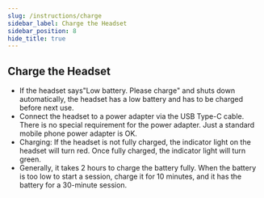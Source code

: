 ```yaml
---
slug: /instructions/charge
sidebar_label: Charge the Headset
sidebar_position: 8
hide_title: true
---
```

## Charge the Headset

- If the headset says"Low battery. Please charge" and shuts down automatically, the headset has a low battery and has to be charged before next use.
- Connect the headset to a power adapter via the USB Type-C cable. There is no special requirement for the power adapter. Just a standard mobile phone power adapter is OK.
- Charging: If the headset is not fully charged, the indicator light on the headset will turn red.
Once fully charged, the indicator light will turn green.
- Generally, it takes 2 hours to charge the battery fully. When the battery is too low to start a session, charge it for 10 minutes, and it has the battery for a 30-minute session.

